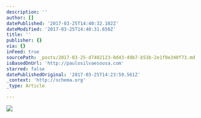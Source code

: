 ```yaml
---
description: ''
author: []
datePublished: '2017-03-25T14:40:32.102Z'
dateModified: '2017-03-25T14:40:31.656Z'
title: ''
publisher: {}
via: {}
inFeed: true
sourcePath: _posts/2017-03-25-d7402123-0d43-49b7-b53b-2e1f0e340f73.md
isBasedOnUrl: 'http://paulosilvaesousa.com'
starred: false
datePublishedOriginal: '2017-03-25T14:23:59.561Z'
_context: 'http://schema.org'
_type: Article

---
```

![](https://imgflo.herokuapp.com/graph/2b2431f8e7ba7b0/f93a10eab7e482e397a7016cef4469b0/croprotate.jpg?cropheight=633&cropwidth=928&degrees=0&input=https%3A%2F%2Fthe-grid-user-content.s3-us-west-2.amazonaws.com%2F28979e67-33a3-4a38-b50f-e74d4532e835.jpg&x=16&y=0)